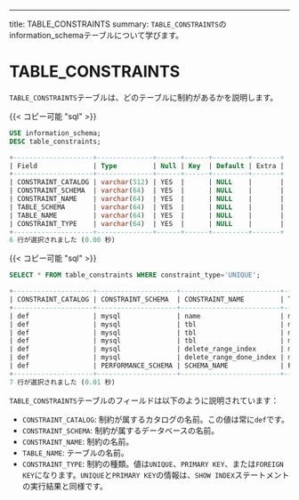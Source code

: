 ---
title: TABLE_CONSTRAINTS
summary: `TABLE_CONSTRAINTS`のinformation_schemaテーブルについて学びます。

# TABLE_CONSTRAINTS

`TABLE_CONSTRAINTS`テーブルは、どのテーブルに制約があるかを説明します。

{{< コピー可能 "sql" >}}

```sql
USE information_schema;
DESC table_constraints;
```

```sql
+--------------------+--------------+------+------+---------+-------+
| Field              | Type         | Null | Key  | Default | Extra |
+--------------------+--------------+------+------+---------+-------+
| CONSTRAINT_CATALOG | varchar(512) | YES  |      | NULL    |       |
| CONSTRAINT_SCHEMA  | varchar(64)  | YES  |      | NULL    |       |
| CONSTRAINT_NAME    | varchar(64)  | YES  |      | NULL    |       |
| TABLE_SCHEMA       | varchar(64)  | YES  |      | NULL    |       |
| TABLE_NAME         | varchar(64)  | YES  |      | NULL    |       |
| CONSTRAINT_TYPE    | varchar(64)  | YES  |      | NULL    |       |
+--------------------+--------------+------+------+---------+-------+
6 行が選択されました (0.00 秒)

```

{{< コピー可能 "sql" >}}

```sql
SELECT * FROM table_constraints WHERE constraint_type='UNIQUE';
```

```sql
+--------------------+--------------------+-------------------------+--------------------+-------------------------------------+-----------------+
| CONSTRAINT_CATALOG | CONSTRAINT_SCHEMA  | CONSTRAINT_NAME         | TABLE_SCHEMA       | TABLE_NAME                          | CONSTRAINT_TYPE |
+--------------------+--------------------+-------------------------+--------------------+-------------------------------------+-----------------+
| def                | mysql              | name                    | mysql              | help_topic                          | UNIQUE          |
| def                | mysql              | tbl                     | mysql              | stats_meta                          | UNIQUE          |
| def                | mysql              | tbl                     | mysql              | stats_histograms                    | UNIQUE          |
| def                | mysql              | tbl                     | mysql              | stats_buckets                       | UNIQUE          |
| def                | mysql              | delete_range_index      | mysql              | gc_delete_range                     | UNIQUE          |
| def                | mysql              | delete_range_done_index | mysql              | gc_delete_range_done                | UNIQUE          |
| def                | PERFORMANCE_SCHEMA | SCHEMA_NAME             | PERFORMANCE_SCHEMA | events_statements_summary_by_digest | UNIQUE          |
+--------------------+--------------------+-------------------------+--------------------+-------------------------------------+-----------------+
7 行が選択されました (0.01 秒)

```

`TABLE_CONSTRAINTS`テーブルのフィールドは以下のように説明されています：

* `CONSTRAINT_CATALOG`: 制約が属するカタログの名前。この値は常に`def`です。
* `CONSTRAINT_SCHEMA`: 制約が属するデータベースの名前。
* `CONSTRAINT_NAME`: 制約の名前。
* `TABLE_NAME`: テーブルの名前。
* `CONSTRAINT_TYPE`: 制約の種類。値は`UNIQUE`、`PRIMARY KEY`、または`FOREIGN KEY`になります。`UNIQUE`と`PRIMARY KEY`の情報は、`SHOW INDEX`ステートメントの実行結果と同様です。